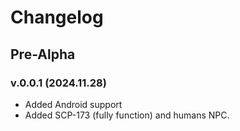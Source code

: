 # Changelog
## Pre-Alpha
### v.0.0.1 (2024.11.28)
- Added Android support
- Added SCP-173 (fully function) and humans NPC.